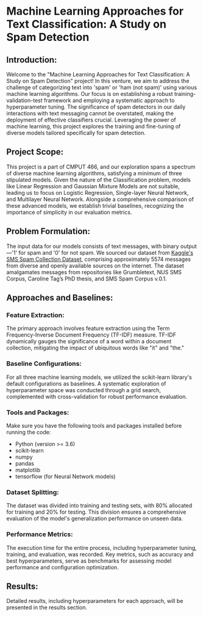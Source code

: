 # Machine Learning Approaches for Text Classification: A Study on Spam Detection

## Introduction:

Welcome to the "Machine Learning Approaches for Text Classification: A Study on Spam Detection" project! In this venture, we aim to address the challenge of categorizing text into 'spam' or 'ham (not spam)' using various machine learning algorithms. Our focus is on establishing a robust training-validation-test framework and employing a systematic approach to hyperparameter tuning. The significance of spam detectors in our daily interactions with text messaging cannot be overstated, making the deployment of effective classifiers crucial. Leveraging the power of machine learning, this project explores the training and fine-tuning of diverse models tailored specifically for spam detection.

## Project Scope:

This project is a part of CMPUT 466, and our exploration spans a spectrum of diverse machine learning algorithms, satisfying a minimum of three stipulated models. Given the nature of the Classification problem, models like Linear Regression and Gaussian Mixture Models are not suitable, leading us to focus on Logistic Regression, Single-layer Neural Network, and Multilayer Neural Network. Alongside a comprehensive comparison of these advanced models, we establish trivial baselines, recognizing the importance of simplicity in our evaluation metrics.

## Problem Formulation:

The input data for our models consists of text messages, with binary output—'1' for spam and '0' for not spam. We sourced our dataset from [Kaggle's SMS Spam Collection Dataset](https://www.kaggle.com/datasets/uciml/sms-spam-collection-dataset/), comprising approximately 5574 messages from diverse and openly available sources on the internet. The dataset amalgamates messages from repositories like Grumbletext, NUS SMS Corpus, Caroline Tag’s PhD thesis, and SMS Spam Corpus v.0.1.

## Approaches and Baselines:

### Feature Extraction:
The primary approach involves feature extraction using the Term Frequency-Inverse Document Frequency (TF-IDF) measure. TF-IDF dynamically gauges the significance of a word within a document collection, mitigating the impact of ubiquitous words like "it" and "the."

### Baseline Configurations:
For all three machine learning models, we utilized the scikit-learn library's default configurations as baselines. A systematic exploration of hyperparameter space was conducted through a grid search, complemented with cross-validation for robust performance evaluation.

### Tools and Packages:
Make sure you have the following tools and packages installed before running the code:
- Python (version >= 3.6)
- scikit-learn
- numpy
- pandas
- matplotlib
- tensorflow (for Neural Network models)

### Dataset Splitting:
The dataset was divided into training and testing sets, with 80% allocated for training and 20% for testing. This division ensures a comprehensive evaluation of the model's generalization performance on unseen data.

### Performance Metrics:
The execution time for the entire process, including hyperparameter tuning, training, and evaluation, was recorded. Key metrics, such as accuracy and best hyperparameters, serve as benchmarks for assessing model performance and configuration optimization.

## Results:

Detailed results, including hyperparameters for each approach, will be presented in the results section.


